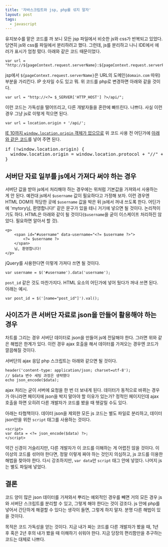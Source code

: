 ```yaml
---
title: '자바스크립트와 jsp, php를 섞지 말자'
layout: post
tags:
  - javascript
---
```


유지보수를 맡은 코드를 까 보니 모든 jsp 파일에서 비슷한 js와 css가 반복되고 있었다. 당연히 js와 css를 파일에서 분리하려고 했다. 그런데, js를 분리하고 나니 IDE에서 에러가 표시가 엄청 떴다. 아래와 같은 코드 때문이었다.

    var url = "http://${pageContext.request.serverName}:${pageContext.request.serverPort}/api/";

jsp에서 `${pageContext.request.serverName}`은 URL의 도메인(`domain.com` 따위) 부분을 가리킨다. IP 숫자일 수도 있고 뭐. 위 코드를 php로 변경하면 아래와 같을 것이다.

    var url = "http://<?= $_SERVER['HTTP_HOST'] ?>/api/";

이런 코드는 가독성을 떨어뜨리고, 다른 개발자들을 혼란에 빠뜨린다. 나쁘다. 사실 이런 경우 그냥 js로 이렇게 적으면 된다.

    var url = location.origin + '/api/';

[IE 10까지 `window.location.origin` 객체가 없으므로](https://developer.mozilla.org/en-US/docs/Web/API/Window/location) 위 코드 사용 전 어딘가에 [아래와 같은 코드](http://tosbourn.com/a-fix-for-window-location-origin-in-internet-explorer/)를 넣어 주면 된다.

<pre>
if (!window.location.origin) {
  window.location.origin = window.location.protocol + "//" + window.location.hostname + (window.location.port ? ':' + window.location.port: '');
}
</pre>


## 서버단 자료 일부를 js에서 가져다 써야 하는 경우

서버단 값을 받아 js에서 처리해야 하는 경우에는 위처럼 기본값을 가져와서 사용하는 게 안 된다. 예컨대 js에서 `$username` 값이 필요하다고 가정해 보자. 이런 경우엔 HTML DOM의 적당한 곳에 `$username` 값을 박은 뒤 js에서 꺼내 쓰도록 한다.  어딘가에 'mytory님, 환영합니다!' 같은 문구가 있을 테니 거기에 넣으면 될 것이다. 논리적이기도 하다. HTML은 아래와 같이 될 것이다(`$username`을 굳이 이스케이프 처리하진 않았다. 필요하면 알아서 할 것).

    <p>
        <span id="#username" data-username="<?= $username ?>">
            <?= $username ?>
        </span>
        님, 환영합니다!
    </p>

jQuery를 사용한다면 이렇게 가져다 쓰면 될 것이다.

    var username = $('#username').data('username');

`post_id` 같은 것도 마찬가지다. HTML 요소의 어딘가에 넣어 뒀다가 꺼내 쓰면 된다. 아래는 예시.

    var post_id = $('[name="post_id"]').val();


## 사이즈가 큰 서버단 자료로 json을 만들어 활용해야 하는 경우

차트를 그리는 경우 서버단 데이터로 json을 만들어 js에 전달해야 한다. 그러면 위와 같은 해법은 한계가 있다. 이런 경우 ajax 호출을 해서 데이터를 가져오는 경우엔 코드가 깔끔해질 것이다. 

서버단의 ajax 응답 php 스크립트는 아래와 같으면 될 것이다.

    header('content-type: application/json; charset=utf-8');
    // $data 변수 세팅 과정은 생략했다
    echo json_encode($data);

ajax 처리는 굳이 서버에 요청을 한 번 더 보내게 된다. 데이터가 동적으로 바뀌는 경우가 아니라면 페이지에 json을 박지 말아야 할 이유가 있는가? 정적인 페이지인데 ajax 호출을 하면 오히려 다른 개발자가 코드를 봤을 때 헷갈릴 수도 있다.

아래는 타협책이다. 데이터 json을 제외한 모든 js 코드는 별도 파일로 분리하고, 데이터 json만을 위한 `script` 태그를 사용하는 것이다.

    <script>
    var data = <?= json_encode($data) ?>;
    </script>

약간 신경이 거슬리지만, 다른 개발자가 이 코드를 이해하는 게 어렵진 않을 것이다. 이 이상의 코드를 섞어야 한다면, 정말 이렇게 짜야 하는 것인지 의심하고, js 코드를 이용한 해법을 찾아야 한다. 다시 강조하지만, `var data`만 `script` 태그 안에 넣었다. 나머지 js는 별도 파일에 넣었다.


## 결론

코드 양이 많은 json 데이터를 가져와서 뿌리는 예외적인 경우를 빼면 거의 모든 경우 js와 서버단 스크립트를 분리할 수 있고, 그렇게 해야 한다는 것이 강조다. js 안에 php를 넣어서 간단하게 해결할 수 있다는 생각이 들면, 그렇게 하지 말자. 분명 다른 해법이 있을 것이다. 

목적은 코드 가독성을 얻는 것이다. 지금 내가 짜는 코드를 다른 개발자가 봤을 때, 1년 후 혹은 2년 후의 내가 봤을 때 이해하기 쉬워야 한다. 지금 당장의 편리함만을 추구하는 코드는 대체로 나쁘다.


